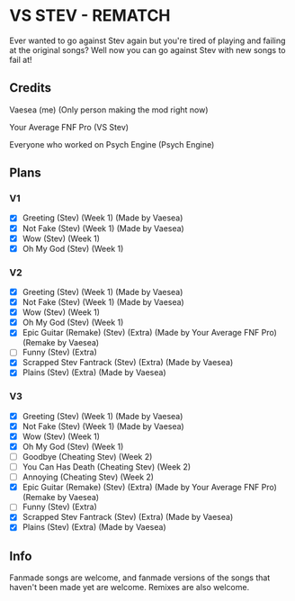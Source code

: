 # VS STEV - REMATCH
Ever wanted to go against Stev again but you're tired of playing and failing at the original songs? Well now you can go against Stev with new songs to fail at!

## Credits
Vaesea (me) (Only person making the mod right now)

Your Average FNF Pro (VS Stev)

Everyone who worked on Psych Engine (Psych Engine)

## Plans
### V1
- [x] Greeting (Stev) (Week 1) (Made by Vaesea)
- [x] Not Fake (Stev) (Week 1) (Made by Vaesea)
- [x] Wow (Stev) (Week 1)
- [x] Oh My God (Stev) (Week 1)

### V2
- [x] Greeting (Stev) (Week 1) (Made by Vaesea)
- [x] Not Fake (Stev) (Week 1) (Made by Vaesea)
- [x] Wow (Stev) (Week 1)
- [x] Oh My God (Stev) (Week 1)
- [x] Epic Guitar (Remake) (Stev) (Extra) (Made by Your Average FNF Pro) (Remake by Vaesea)
- [ ] Funny (Stev) (Extra)
- [x] Scrapped Stev Fantrack (Stev) (Extra) (Made by Vaesea)
- [x] Plains (Stev) (Extra) (Made by Vaesea)

### V3
- [x] Greeting (Stev) (Week 1) (Made by Vaesea)
- [x] Not Fake (Stev) (Week 1) (Made by Vaesea)
- [x] Wow (Stev) (Week 1)
- [x] Oh My God (Stev) (Week 1)
- [ ] Goodbye (Cheating Stev) (Week 2)
- [ ] You Can Has Death (Cheating Stev) (Week 2)
- [ ] Annoying (Cheating Stev) (Week 2)
- [x] Epic Guitar (Remake) (Stev) (Extra) (Made by Your Average FNF Pro) (Remake by Vaesea)
- [ ] Funny (Stev) (Extra)
- [x] Scrapped Stev Fantrack (Stev) (Extra) (Made by Vaesea)
- [x] Plains (Stev) (Extra) (Made by Vaesea)

## Info
Fanmade songs are welcome, and fanmade versions of the songs that haven't been made yet are welcome. Remixes are also welcome.

